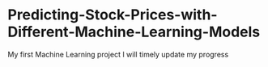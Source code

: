 # Predicting-Stock-Prices-with-Different-Machine-Learning-Models
My first Machine Learning project
I will timely update my progress
